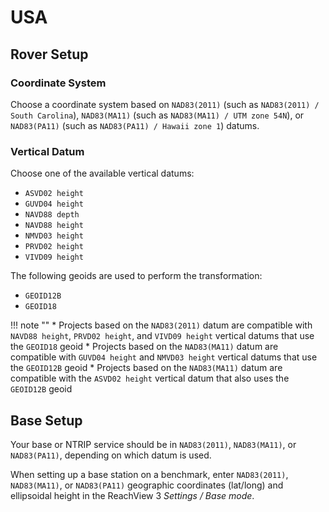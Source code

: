 # USA

## Rover Setup

### Coordinate System

Choose a coordinate system based on `NAD83(2011)` (such as `NAD83(2011) / South Carolina`), `NAD83(MA11)` (such as `NAD83(MA11) / UTM zone 54N`), or `NAD83(PA11)` (such as `NAD83(PA11) / Hawaii zone 1`) datums.

### Vertical Datum

Choose one of the available vertical datums:

* `ASVD02 height`
* `GUVD04 height`
* `NAVD88 depth`
* `NAVD88 height`
* `NMVD03 height`
* `PRVD02 height`
* `VIVD09 height`

The following geoids are used to perform the transformation:

* `GEOID12B`
* `GEOID18`

!!! note ""
	* Projects based on the `NAD83(2011)` datum are compatible with `NAVD88 height`, `PRVD02 height`, and `VIVD09 height` vertical datums that use the `GEOID18` geoid
	* Projects based on the `NAD83(MA11)` datum are compatible with `GUVD04 height` and `NMVD03 height` vertical datums that use the `GEOID12B` geoid
	* Projects based on the `NAD83(MA11)` datum are compatible with the `ASVD02 height` vertical datum that also uses the `GEOID12B` geoid

## Base Setup

Your base or NTRIP service should be in `NAD83(2011)`, `NAD83(MA11)`, or `NAD83(PA11)`, depending on which datum is used.

When setting up a base station on a benchmark, enter `NAD83(2011)`, `NAD83(MA11)`, or `NAD83(PA11)` geographic coordinates (lat/long) and ellipsoidal height in the ReachView 3 *Settings / Base mode*.

